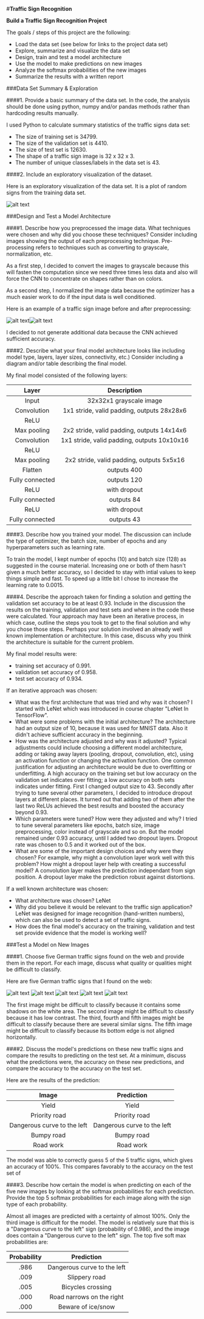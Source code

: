 #**Traffic Sign Recognition** 

**Build a Traffic Sign Recognition Project**

The goals / steps of this project are the following:
* Load the data set (see below for links to the project data set)
* Explore, summarize and visualize the data set
* Design, train and test a model architecture
* Use the model to make predictions on new images
* Analyze the softmax probabilities of the new images
* Summarize the results with a written report


[//]: # "Image References"

[image1]: ./examples/visualization.png "Visualization"
[image2]: ./examples/sign1_big.png "Original"
[image3]: ./examples/sign1_processed.png "Processed"
[image4]: ./examples/sign1_big.png "Traffic Sign 1"
[image5]: ./examples/sign2_big.png "Traffic Sign 2"
[image6]: ./examples/sign3_big.png "Traffic Sign 3"
[image7]: ./examples/sign4_big.png "Traffic Sign 4"
[image8]: ./examples/sign5_big.png "Traffic Sign 5"

###Data Set Summary & Exploration

####1. Provide a basic summary of the data set. In the code, the analysis should be done using python, numpy and/or pandas methods rather than hardcoding results manually.

I used Python to calculate summary statistics of the traffic signs data set:

* The size of training set is 34799.
* The size of the validation set is 4410.
* The size of test set is 12630.
* The shape of a traffic sign image is 32 x 32 x 3.
* The number of unique classes/labels in the data set is 43.

####2. Include an exploratory visualization of the dataset.

Here is an exploratory visualization of the data set. It is a plot of random signs from the training data set.

![alt text][image1]

###Design and Test a Model Architecture

####1. Describe how you preprocessed the image data. What techniques were chosen and why did you choose these techniques? Consider including images showing the output of each preprocessing technique. Pre-processing refers to techniques such as converting to grayscale, normalization, etc.

As a first step, I decided to convert the images to grayscale because this will fasten the computation since we need three times less data and also will force the CNN to concentrate on shapes rather than on colors.

As a second step, I normalized the image data because the optimizer has a much easier work to do if the input data is well conditioned.

Here is an example of a traffic sign image before and after preprocessing:

![alt text][image2]![alt text][image3] 

I decided to not generate additional data because the CNN achieved sufficient accuracy.


####2. Describe what your final model architecture looks like including model type, layers, layer sizes, connectivity, etc.) Consider including a diagram and/or table describing the final model.

My final model consisted of the following layers:

|      Layer      |               Description                |
| :-------------: | :--------------------------------------: |
|      Input      |         32x32x1 grayscale image          |
|   Convolution   | 1x1 stride, valid padding, outputs 28x28x6 |
|      ReLU       |                                          |
|   Max pooling   | 2x2 stride,  valid padding, outputs 14x14x6 |
|   Convolution   | 1x1 stride, valid padding, outputs 10x10x16 |
|      ReLU       |                                          |
|   Max pooling   | 2x2 stride, valid padding, outputs 5x5x16 |
|     Flatten     |               outputs 400                |
| Fully connected |               outputs 120                |
|      ReLU       |               with dropout               |
| Fully connected |                outputs 84                |
|      ReLU       |               with dropout               |
| Fully connected |                outputs 43                |



####3. Describe how you trained your model. The discussion can include the type of optimizer, the batch size, number of epochs and any hyperparameters such as learning rate.

To train the model, I kept number of epochs (10) and batch size (128) as suggested in the course material. Increasing one or both of them hasn't given a much better accuracy, so I decided to stay with intial values to keep things simple and fast. To speed up a little bit I chose to increase the learning rate to 0.0015.

####4. Describe the approach taken for finding a solution and getting the validation set accuracy to be at least 0.93. Include in the discussion the results on the training, validation and test sets and where in the code these were calculated. Your approach may have been an iterative process, in which case, outline the steps you took to get to the final solution and why you chose those steps. Perhaps your solution involved an already well known implementation or architecture. In this case, discuss why you think the architecture is suitable for the current problem.

My final model results were:
* training set accuracy of 0.991.
* validation set accuracy of 0.958.
* test set accuracy of 0.934.

If an iterative approach was chosen:
* What was the first architecture that was tried and why was it chosen?
  I started with LeNet which was introduced in course chapter "LeNet In TensorFlow".
* What were some problems with the initial architecture?
  The architecture had an output size of 10, because it was used for MNIST data. Also it didn't achieve sufficient accuracy in the beginning.
* How was the architecture adjusted and why was it adjusted? Typical adjustments could include choosing a different model architecture, adding or taking away layers (pooling, dropout, convolution, etc), using an activation function or changing the activation function. One common justification for adjusting an architecture would be due to overfitting or underfitting. A high accuracy on the training set but low accuracy on the validation set indicates over fitting; a low accuracy on both sets indicates under fitting.
  First I changed output size to 43. Secondly after trying to tune several other parameters, I decided to introduce dropout layers at different places. It turned out that adding two of them after the last two ReLUs achieved the best results and boosted the accuracy beyond 0.93.
* Which parameters were tuned? How were they adjusted and why?
  I tried to tune several parameters like epochs, batch size, image preprocessing, color instead of grayscale and so on. But the model remained under 0.93 accuracy, until I added two dropout layers. Dropout rate was chosen to 0.5 and it worked out of the box.
* What are some of the important design choices and why were they chosen? For example, why might a convolution layer work well with this problem? How might a dropout layer help with creating a successful model?
  A convolution layer makes the prediction independant from sign position. A dropout layer make the prediction robust against distortions.

If a well known architecture was chosen:
* What architecture was chosen?
  LeNet
* Why did you believe it would be relevant to the traffic sign application?
  LeNet was designed for image recognition (hand-written numbers), which can also be used to detect a set of traffic signs.
* How does the final model's accuracy on the training, validation and test set provide evidence that the model is working well?


###Test a Model on New Images

####1. Choose five German traffic signs found on the web and provide them in the report. For each image, discuss what quality or qualities might be difficult to classify.

Here are five German traffic signs that I found on the web:

![alt text][image4] ![alt text][image5] ![alt text][image6] ![alt text][image7] ![alt text][image8]

The first image might be difficult to classify because it contains some shadows on the white area.
The second image might be difficult to classify because it has low contrast.
The third, fourth and fifth images might be difficult to classify because there are several similar signs.
The fifth image might be difficult to classify because its bottom edge is not aligned horizontally.

####2. Discuss the model's predictions on these new traffic signs and compare the results to predicting on the test set. At a minimum, discuss what the predictions were, the accuracy on these new predictions, and compare the accuracy to the accuracy on the test set.

Here are the results of the prediction:

|            Image            |         Prediction          |
| :-------------------------: | :-------------------------: |
|            Yield            |            Yield            |
|        Priority road        |        Priority road        |
| Dangerous curve to the left | Dangerous curve to the left |
|         Bumpy road          |         Bumpy road          |
|          Road work          |          Road work          |


The model was able to correctly guess 5 of the 5 traffic signs, which gives an accuracy of 100%. This compares favorably to the accuracy on the test set of 

####3. Describe how certain the model is when predicting on each of the five new images by looking at the softmax probabilities for each prediction. Provide the top 5 softmax probabilities for each image along with the sign type of each probability.

Almost all images are predicted with a certainty of almost 100%. Only the third image is difficult for the model. The model is relatively sure that this is a "Dangerous curve to the left" sign (probability of 0.986), and the image does contain a "Dangerous curve to the left" sign. The top five soft max probabilities are:

| Probability |         Prediction          |
| :---------: | :-------------------------: |
|    .986     | Dangerous curve to the left |
|    .009     |        Slippery road        |
|    .005     |      Bicycles crossing      |
|    .000     |  Road narrows on the right  |
|    .000     |     Beware of ice/snow      |
